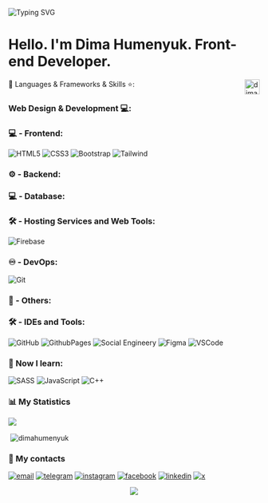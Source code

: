 ![Typing SVG](https://readme-typing-svg.demolab.com/?lines=Front-end+Developer)

# Hello. I'm Dima Humenyuk. Front-end Developer.


  <img align="right" src="https://visitcount.itsvg.in/api?id=dimahumenyuk2012&icon=7&color=9"  height="30" alt="dimahumenyuk2012" />
🔨 Languages & Frameworks & Skills ⭐️:

### Web Design & Development 💻:
### 💻 - Frontend:
![HTML5](https://img.shields.io/badge/-HTML5-E34F26?style=for-the-badge&logo=html5&logoColor=white)
![CSS3](https://img.shields.io/badge/-CSS3-1572B6?style=for-the-badge&logo=css3)
![Bootstrap](https://img.shields.io/badge/-Bootstrap-563D7C?style=for-the-badge&logo=bootstrap&logoColor=white)
![Tailwind](https://img.shields.io/badge/TailwindCSS-06B6D4?style=for-the-badge&logo=tailwindcss&logoColor=white)

### ⚙️ - Backend:


### 💻 - Database:


### 🛠 - Hosting Services and Web Tools:
![Firebase](https://img.shields.io/badge/Firebase-039BE5?style=for-the-badge&logo=Firebase&logoColor=white)

### ♾️ - DevOps:
![Git](https://img.shields.io/badge/GIT-E44C30?style=for-the-badge&logo=git&logoColor=white)

### 📂 - Others:


### 🛠 - IDEs and Tools:
![GitHub](https://img.shields.io/badge/github-%23121011.svg?style=for-the-badge&logo=github&logoColor=white)
![GithubPages](https://img.shields.io/badge/github%20pages-121013?style=for-the-badge&logo=github&logoColor=white)
![Social Engineery](https://img.shields.io/badge/Social_engineering-FFFFFF?style=for-the-badge&logo=github&logoColor=black)
![Figma](https://img.shields.io/badge/Figma-F24E1E?style=for-the-badge&logo=figma&logoColor=white)
![VSCode](https://img.shields.io/badge/Visual_Studio_Code-0078D4?style=for-the-badge&logo=visual%20studio%20code&logoColor=white)

### 💼 Now I learn:
![SASS](https://img.shields.io/badge/SASS-hotpink.svg?style=for-the-badge&logo=SASS&logoColor=white)
![JavaScript](https://img.shields.io/badge/JavaScript-F7DF1E.svg?style=for-the-badge&logo=javascript&logoColor=white)
![C++](https://custom-icon-badges.herokuapp.com/badge/C++-9C033A.svg?style=for-the-badge&logo=cpp2&logoColor=white)

### 📊 My Statistics
![](https://github-readme-stats.vercel.app/api/top-langs/?username=dimahumenyuk&theme=dark&hide_border=true&include_all_commits=false&count_private=false&layout=compact)
<p>&nbsp;<img align="center" src="https://github-readme-stats.zohan.tech/api?username=dimahumenyuk&show_icons=true&locale=en&theme=tokyonight" alt="dimahumenyuk" /></p>

### 💬 My contacts

<div class="contacts">
    <a href="mailto:dimahumenyuk.dev@gmail.com"><img src="https://img.shields.io/badge/-email-090909?style=for-the-badge&logo=email&logoColor=27A0D9" alt="email"></a>
    <a href="https://t.me/thee_dima/"><img src="https://img.shields.io/badge/-Telegram-090909?style=for-the-badge&logo=telegram&logoColor=27A0D9" alt="telegram"></a>
    <a href="https://www.instagram.com/dima.humenyuk/"><img src="https://img.shields.io/badge/-Instagram-090909?style=for-the-badge&logo=instagram&logoColor=B4068E" alt="instagram"></a>
    <a href="https://www.facebook.com/profile.php?id=61562683131427"><img src="https://img.shields.io/badge/-Facebook-090909?style=for-the-badge&logo=Facebook&logoColor=1195F5" alt="facebook"></a>
    <a href="https://www.linkedin.com/in/dima-humenyuk-935a51326/"><img src="https://img.shields.io/badge/-Linkedin-090909?style=for-the-badge&logo=Linkedin&logoColor=1195F5" alt="linkedin"></a>
    <a href="https://x.com/dima_humenyuk/"><img src="https://img.shields.io/badge/-X-090909?style=for-the-badge&logo=X&logoColor=white" alt="x"></a>
</div>
<p align="center">
  <img src="https://capsule-render.vercel.app/api?type=waving&color=gradient&height=65&section=footer"/>
</p>
